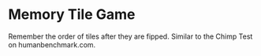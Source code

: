 # Memory Tile Game
Remember the order of tiles after they are fipped.
Similar to the Chimp Test on humanbenchmark.com.
